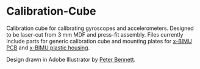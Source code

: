 Calibration-Cube
================

Calibration cube for calibrating gyroscopes and accelerometers.  Designed to be laser-cut from 3 mm MDF and press-fit  assembly.  Files currently include parts for generic calibration cube and mounting plates for [x-BIMU PCB](http://www.x-io.co.uk/products/x-bimu/) and [x-BIMU plastic housing](http://www.x-io.co.uk/products/x-bimu-accessories/x-bimu-plastic-housing/).

Design drawn in Adobe Illustrator by [Peter Bennett](http://www.peteinfo.com/).
